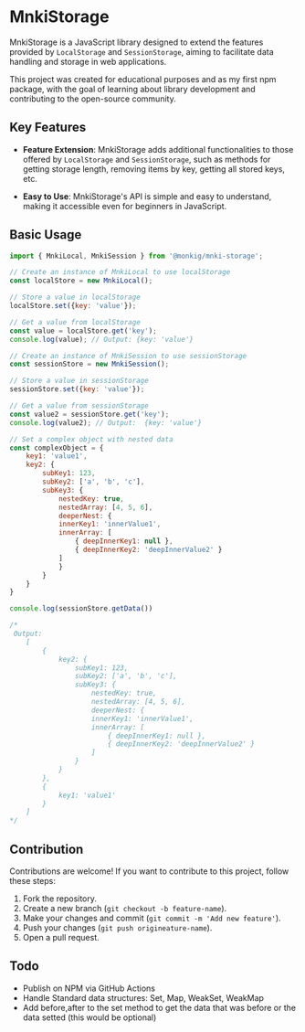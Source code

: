 # MnkiStorage

MnkiStorage is a JavaScript library designed to extend the features provided by `LocalStorage` and `SessionStorage`, aiming to facilitate data handling and storage in web applications.

This project was created for educational purposes and as my first npm package, with the goal of learning about library development and contributing to the open-source community.

## Key Features

- **Feature Extension**: MnkiStorage adds additional functionalities to those offered by `LocalStorage` and `SessionStorage`, such as methods for getting storage length, removing items by key, getting all stored keys, etc.

- **Easy to Use**: MnkiStorage's API is simple and easy to understand, making it accessible even for beginners in JavaScript.


## Basic Usage

```javascript
import { MnkiLocal, MnkiSession } from '@monkig/mnki-storage';

// Create an instance of MnkiLocal to use localStorage
const localStore = new MnkiLocal();

// Store a value in localStorage
localStore.set({key: 'value'});

// Get a value from localStorage
const value = localStore.get('key');
console.log(value); // Output: {key: 'value'}

// Create an instance of MnkiSession to use sessionStorage
const sessionStore = new MnkiSession();

// Store a value in sessionStorage
sessionStore.set({key: 'value'});

// Get a value from sessionStorage
const value2 = sessionStore.get('key');
console.log(value2); // Output:  {key: 'value'}

// Set a complex object with nested data 
const complexObject = {
    key1: 'value1',
    key2: {
        subKey1: 123,
        subKey2: ['a', 'b', 'c'],
        subKey3: {
            nestedKey: true,
            nestedArray: [4, 5, 6],
            deeperNest: {
            innerKey1: 'innerValue1',
            innerArray: [
                { deepInnerKey1: null },
                { deepInnerKey2: 'deepInnerValue2' }
            ]
            }
        }  
    }
}

console.log(sessionStore.getData())

/*
 Output: 
    [
        {
            key2: {
                subKey1: 123,
                subKey2: ['a', 'b', 'c'],
                subKey3: {
                    nestedKey: true,
                    nestedArray: [4, 5, 6],
                    deeperNest: {
                    innerKey1: 'innerValue1',
                    innerArray: [
                        { deepInnerKey1: null },
                        { deepInnerKey2: 'deepInnerValue2' }
                    ]
                }
            }  
        }, 
        {
            key1: 'value1'
        }
    ]
*/
```

## Contribution

Contributions are welcome! If you want to contribute to this project, follow these steps:

1. Fork the repository.
2. Create a new branch (`git checkout -b feature-name`).
3. Make your changes and commit (`git commit -m 'Add new feature'`).
4. Push your changes (`git push origineature-name`).
5. Open a pull request.


## Todo

- Publish on NPM via GitHub Actions
- Handle Standard data structures: Set, Map, WeakSet, WeakMap
- Add before,after to the set method to get the data that was before or the data setted (this would be optional)
